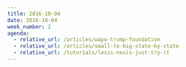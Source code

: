 ```yaml
---
title: 2016-10-04
date: 2016-10-04
week_number: 2
agenda:
  - relative_url: /articles/wapo-trump-foundation
  - relative_url: /articles/small-to-big-state-by-state
  - relative_url: /tutorials/lexis-nexis-just-try-it
---
```


